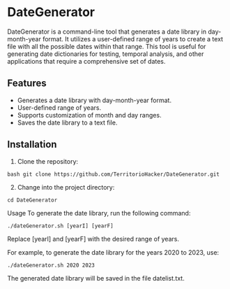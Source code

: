 # DateGenerator

DateGenerator is a command-line tool that generates a date library in day-month-year format. It utilizes a user-defined range of years to create a text file with all the possible dates within that range. This tool is useful for generating date dictionaries for testing, temporal analysis, and other applications that require a comprehensive set of dates.

## Features

- Generates a date library with day-month-year format.
- User-defined range of years.
- Supports customization of month and day ranges.
- Saves the date library to a text file.

## Installation

1. Clone the repository:

```
bash git clone https://github.com/TerritorioHacker/DateGenerator.git
```

2. Change into the project directory:

```
cd DateGenerator
```

Usage
To generate the date library, run the following command:
```
./dateGenerator.sh [yearI] [yearF]
```

Replace [yearI] and [yearF] with the desired range of years.

For example, to generate the date library for the years 2020 to 2023, use:
```
./dateGenerator.sh 2020 2023
```
The generated date library will be saved in the file datelist.txt.
